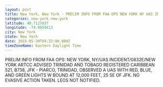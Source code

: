 ```yaml
---
layout: post
title: New York, New York - PRELIM INFO FROM FAA OPS NEW YORK NY UAS INCIDENT 0832E NEW YORK ARTCC ADVISED
categories: new-york new-york
latitude: 40.7127837
longitude: -74.0059413
city: New York
state: New York
date: 2015-05-30T04:32:00.000Z
timeZoneName: Eastern Daylight Time
---
```


PRELIM INFO FROM FAA OPS: NEW YORK, NY/UAS INCIDENT/0832E/NEW YORK ARTCC ADVISED TRINIDAD AND TOBAGO REGISTERED CARIBBEAN 521, B738, JFK - PIARCO, TRINIDAD, OBSERVED A UAS WITH RED, BLUE, AND GREEN LIGHTS W BOUND AT 12,000 FEET, 25 SE OF JFK. NO EVASIVE ACTION TAKEN. LEOS NOT NOTIFIED. 